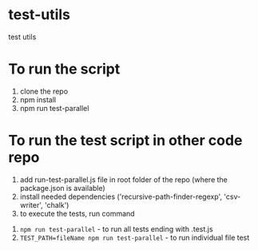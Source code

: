# test-utils
test utils

# To run the script
1. clone the repo
2. npm install
3. npm run test-parallel

# To run the test script in other code repo
1. add run-test-parallel.js file in root folder of the repo (where the package.json is available)
2. install needed dependencies ('recursive-path-finder-regexp', 'csv-writer', 'chalk')
3. to execute the tests, run command 
  1) `npm run test-parallel` - to run all tests ending with .test.js
  2) `TEST_PATH=fileName npm run test-parallel` - to run individual file test
